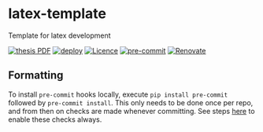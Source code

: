 # latex-template

Template for latex development

[![thesis PDF](https://img.shields.io/badge/template-PDF-blue.svg)](https://www.dropbox.com/s/mi1wmdi6grji15x/template.pdf?dl=0)
[![deploy](https://github.com/paddyroddy/latex-template/actions/workflows/deploy.yaml/badge.svg)](https://github.com/paddyroddy/phd_thesis/actions/workflows/deploy.yaml)
[![Licence](https://img.shields.io/github/license/paddyroddy/latex-template)](https://github.com/paddyroddy/latex-template/blob/main/LICENCE.txt)
[![pre-commit](https://img.shields.io/badge/pre--commit-enabled-brightgreen?logo=pre-commit)](https://github.com/pre-commit/pre-commit)
[![Renovate](https://img.shields.io/badge/renovate-enabled-orange?logo=renovatebot)](https://renovatebot.com)

## Formatting

To install `pre-commit` hooks locally, execute `pip install pre-commit` followed
by `pre-commit install`. This only needs to be done once per repo, and from then
on checks are made whenever committing. See steps
[here](https://pre-commit.com/#automatically-enabling-pre-commit-on-repositories)
to enable these checks always.
